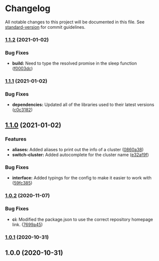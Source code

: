 # Changelog

All notable changes to this project will be documented in this file. See [standard-version](https://github.com/conventional-changelog/standard-version) for commit guidelines.

### [1.1.2](https://github.com/entrostat/gcloud-utils/compare/v1.1.1...v1.1.2) (2021-01-02)


### Bug Fixes

* **build:** Need to type the resolved promise in the sleep function ([f0003dc](https://github.com/entrostat/gcloud-utils/commit/f0003dcff36bb3d77cf957474c4bd3329d270343))

### [1.1.1](https://github.com/entrostat/gcloud-utils/compare/v1.1.0...v1.1.1) (2021-01-02)


### Bug Fixes

* **dependencies:** Updated all of the libraries used to their latest versions ([c0c3182](https://github.com/entrostat/gcloud-utils/commit/c0c3182e371ecb36448b498db5f5d2eff70de622))

## [1.1.0](https://github.com/entrostat/gcloud-utils/compare/v1.0.2...v1.1.0) (2021-01-02)


### Features

* **aliases:** Added aliases to print out the info of a cluster ([0860a38](https://github.com/entrostat/gcloud-utils/commit/0860a385f2b096444010d70cf1e1d81bc0b3755e))
* **switch-cluster:** Added autocomplete for the cluster name ([e32af9f](https://github.com/entrostat/gcloud-utils/commit/e32af9f763d2e949cc8a4657e872d62f34485a66))


### Bug Fixes

* **interface:** Added typings for the config to make it easier to work with ([59fc385](https://github.com/entrostat/gcloud-utils/commit/59fc385b7a394a11ec684012f9f73527b3476f58))

### [1.0.2](https://github.com/entrostat/gcloud-utils/compare/v1.0.1...v1.0.2) (2020-11-07)


### Bug Fixes

* **ci:** Modified the package.json to use the correct repository homepage link. ([7699a45](https://github.com/entrostat/gcloud-utils/commit/7699a45a644aff7d8b315c6c0f97b2c9f5e98799))

### [1.0.1](https://github.com/Kerren-Entrostat/gcloud-utils/compare/v1.0.0...v1.0.1) (2020-10-31)

## 1.0.0 (2020-10-31)
